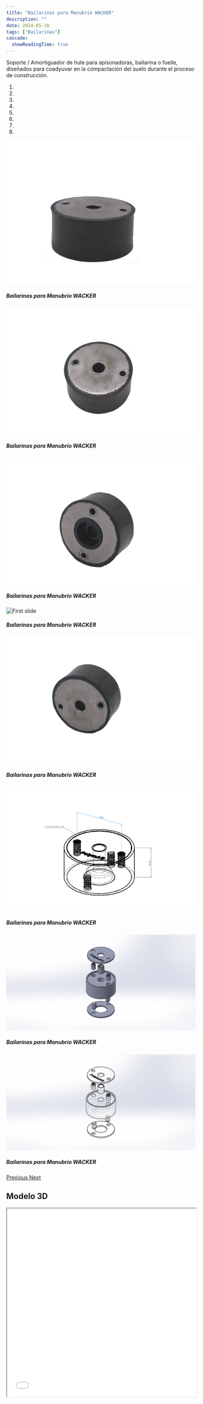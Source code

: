```yaml
---
title: "Bailarinas para Manubrio WACKER"
description: ""
date: 2024-05-28
tags: ["Bailarinas"]
cascade:
  showReadingTime: true
---
```


Soporte / Amortiguador de hule para apisonadoras, bailarina o fuelle, diseñados para coadyuvar en la compactación del suelo durante el proceso de construcción. 

<head>
  <meta charset="UTF-8">
  <meta name="viewport" content="width=device-width, initial-scale=1.0">
  <link rel="stylesheet" href="https://cdn.jsdelivr.net/npm/bootstrap@4.0.0/dist/css/bootstrap.min.css"
    integrity="sha384-Gn5384xqQ1aoWXA+058RXPxPg6fy4IWvTNh0E263XmFcJlSAwiGgFAW/dAiS6JXm" crossorigin="anonymous">
  <link rel="stylesheet" href="style.css">
</head>

<body>
  <div class="row">
    <div id="carouselExampleIndicators" class="carousel slide" data-ride="carousel">
      <ol class="carousel-indicators">
        <li data-target="#carouselExampleIndicators" data-slide-to="0" class="active"></li>
        <li data-target="#carouselExampleIndicators" data-slide-to="1"></li>
        <li data-target="#carouselExampleIndicators" data-slide-to="2"></li>
        <li data-target="#carouselExampleIndicators" data-slide-to="3"></li>
        <li data-target="#carouselExampleIndicators" data-slide-to="4"></li>
        <li data-target="#carouselExampleIndicators" data-slide-to="5"></li>
        <li data-target="#carouselExampleIndicators" data-slide-to="6"></li>
        <li data-target="#carouselExampleIndicators" data-slide-to="7"></li>
      </ol>
      <div class="carousel-inner">
        <div class="carousel-item active">
          <img class="d-block w-100"
            src="imges/DSC_1090.jpg"
            alt="First slide">
          <div class="carousel-caption d-none d-md-block">
            <h5>Bailarinas para Manubrio WACKER</h5>
          </div>
        </div>
        <div class="carousel-item">
          <img class="d-block w-100"
            src="imges/DSC_1091.jpg"
            alt="First slide">
          <div class="carousel-caption d-none d-md-block">
            <h5>Bailarinas para Manubrio WACKER</h5>
          </div>
        </div>
        <div class="carousel-item">
          <img class="d-block w-100"
            src="imges/DSC_1092.jpg"
            alt="First slide">
          <div class="carousel-caption d-none d-md-block">
            <h5>Bailarinas para Manubrio WACKER</h5>
          </div>
        </div>
        <div class="carousel-item">
          <img class="d-block w-100"
            src="imges/DSC_1093.jpg"
            alt="First slide">
          <div class="carousel-caption d-none d-md-block">
            <h5>Bailarinas para Manubrio WACKER</h5>
          </div>
        </div>
        <div class="carousel-item">
          <img class="d-block w-100"
            src="imges/DSC_1094.jpg"
            alt="First slide">
          <div class="carousel-caption d-none d-md-block">
            <h5>Bailarinas para Manubrio WACKER</h5>
          </div>
        </div>
        <div class="carousel-item">
          <img class="d-block w-100"
            src="imges/SAM-001.JPG"
            alt="First slide">
          <div class="carousel-caption d-none d-md-block">
            <h5>Bailarinas para Manubrio WACKER</h5>
          </div>
        </div>
        <div class="carousel-item">
          <img class="d-block w-100"
            src="imges/color.JPG"
            alt="First slide">
          <div class="carousel-caption d-none d-md-block">
            <h5>Bailarinas para Manubrio WACKER</h5>
          </div>
        </div>
        <div class="carousel-item">
          <img class="d-block w-100"
            src="imges/b-n.JPG"
            alt="First slide">
          <div class="carousel-caption d-none d-md-block">
            <h5>Bailarinas para Manubrio WACKER</h5>
          </div>
        </div>
      </div>
      <a class="carousel-control-prev" href="#carouselExampleIndicators" role="button" data-slide="prev">
        <span class="carousel-control-prev-icon" aria-hidden="true"></span>
        <span class="sr-only">Previous</span>
      </a>
      <a class="carousel-control-next" href="#carouselExampleIndicators" role="button" data-slide="next">
        <span class="carousel-control-next-icon" aria-hidden="true"></span>
        <span class="sr-only">Next</span>
      </a>
    </div>
  </div>
  
  ## Modelo 3D

  <script src="https://code.jquery.com/jquery-3.2.1.slim.min.js"
    integrity="sha384-KJ3o2DKtIkvYIK3UENzmM7KCkRr/rE9/Qpg6aAZGJwFDMVNA/GpGFF93hXpG5KkN"
    crossorigin="anonymous"></script>
  <script src="https://cdn.jsdelivr.net/npm/popper.js@1.12.9/dist/umd/popper.min.js"
    integrity="sha384-ApNbgh9B+Y1QKtv3Rn7W3mgPxhU9K/ScQsAP7hUibX39j7fakFPskvXusvfa0b4Q"
    crossorigin="anonymous"></script>
  <script src="https://cdn.jsdelivr.net/npm/bootstrap@4.0.0/dist/js/bootstrap.min.js"
    integrity="sha384-JZR6Spejh4U02d8jOt6vLEHfe/JQGiRRSQQxSfFWpi1MquVdAyjUar5+76PVCmYl"
    crossorigin="anonymous"></script>
</body>


<script>
  setTimeout(() => {
    var element = document.getElementById("search-button");
    var divElement = document.getElementById('search-wrapper');
    element.onclick = function() {
      divElement.style.setProperty('visibility', 'visible', 'important');
  }
}, "1000");
</script>


<iframe src="model/model.html" width="100%" height="500px"></iframe>